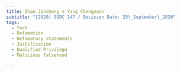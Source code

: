 ```yaml
---
title: Zhao Jincheng v Yang Chengyuan
subtitle: "[2020] SGDC 147 / Decision Date: 25\_September\_2020"
tags:
  - Tort
  - Defamation
  - Defamatory statements
  - Justification
  - Qualified Privilege
  - Malicious falsehood

---
```

